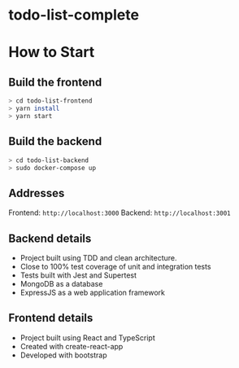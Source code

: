 # todo-list-complete

# How to Start

## Build the frontend
```bash
> cd todo-list-frontend
> yarn install
> yarn start

```

## Build the backend
```bash
> cd todo-list-backend
> sudo docker-compose up
```

## Addresses

Frontend: `http://localhost:3000`
Backend: `http://localhost:3001`

## Backend details
- Project built using TDD and clean architecture. 
- Close to 100% test coverage of unit and integration tests
- Tests built with Jest and Supertest
- MongoDB as a database
- ExpressJS as a web application framework

## Frontend details
- Project built using React and TypeScript
- Created with create-react-app
- Developed with bootstrap
